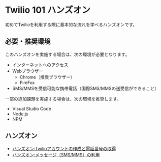 # Twilio 101 ハンズオン
初めてTwilioを利用する際に基本的な流れを学べるハンズオンです。

## 必要・推奨環境
このハンズオンを実施する場合は、次の環境が必要となります。
- インターネットへのアクセス
- Webブラウザー
    - Chrome（推奨ブラウザー）
    - FireFox
- SMS/MMSを受信可能な携帯電話（国際SMS/MMSの送受信ができること）

一部の追加課題を実施する場合は、次の環境を推奨します。
- Visual Studio Code
- Node.js
- NPM

## ハンズオン

- [ハンズオン:Twilioアカウントの作成と電話番号の取得](./docs/01-Twilio-Phone-Number/01-00-Overview.md)
- [ハンズオン:メッセージ（SMS/MMS）の利用](./docs/02-Twilio-SMS/02-00-Overview.md)



